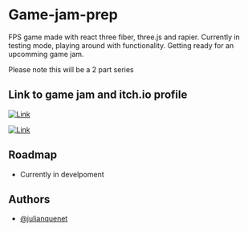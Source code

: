 
# Game-jam-prep

FPS game made with react three fiber, three.js and rapier. Currently in testing mode, playing around with functionality. Getting ready for an upcomming game jam. 

Please note this will be a 2 part series


## Link to game jam and itch.io profile


[![Link](https://img.shields.io/badge/7dfps-link-red)](https://itch.io/jam/7dfps)

[![Link](https://img.shields.io/badge/Game-link-green)]([https://jamesq15.itch.io/](https://jamesq15.itch.io/the-lost))


## Roadmap

- Currently in develpoment 


## Authors

- [@julianquenet](https://github.com/JulianQuenet)
